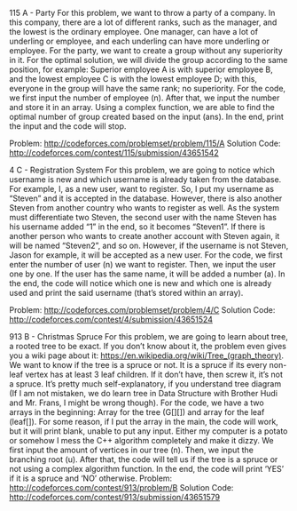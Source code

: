 115 A - Party
For this problem, we want to throw a party of a company. In this company, there are a lot of different ranks, such as the manager, and the lowest is the ordinary employee. One manager, can have a lot of underling or employee, and each underling can have more underling or employee. For the party, we want to create a group without any superiority in it. For the optimal solution, we will divide the group according to the same position, for example: Superior employee A is with superior employee B, and the lowest employee C is with the lowest employee D; with this, everyone in the group will have the same rank; no superiority. For the code, we first input the number of employee (n). After that, we input the number and store it in an array. Using a complex function, we are able to find the optimal number of group created based on the input (ans). In the end, print the input and the code will stop.

Problem: http://codeforces.com/problemset/problem/115/A
Solution Code: http://codeforces.com/contest/115/submission/43651542

4 C - Registration System
For this problem, we are going to notice which username is new and which username is already taken from the database. For example, I, as a new user, want to register. So, I put my username as “Steven” and it is accepted in the database. However, there is also another Steven from another country who wants to register as well. As the system must differentiate two Steven, the second user with the name Steven has his username added “1” in the end, so it becomes “Steven1”. If there is another person who wants to create another account with Steven again, it will be named “Steven2”, and so on. However, if the username is not Steven, Jason for example, it will be accepted as a new user. For the code, we first enter the number of user (n) we want to register. Then, we input the user one by one. If the user has the same name, it will be added a number (a). In the end, the code will notice which one is new and which one is already used and print the said username (that’s stored within an array).

Problem: http://codeforces.com/problemset/problem/4/C
Solution Code: http://codeforces.com/contest/4/submission/43651524





913 B - Christmas Spruce
For this problem, we are going to learn about tree, a rooted tree to be exact. If you don’t know about it, the problem even gives you a wiki page about it: https://en.wikipedia.org/wiki/Tree_(graph_theory). We want to know if the tree is a spruce or not. It is a spruce if its every non-leaf vertex has at least 3 leaf children. If it don’t have, then screw it, it’s not a spruce. It’s pretty much self-explanatory, if you understand tree diagram (If I am not mistaken, we do learn tree in Data Structure with Brother Hudi and Mr. Frans, I might be wrong though). For the code, we have a two arrays in the beginning: Array for the tree (G[][]) and array for the leaf (leaf[]). For some reason, if I put the array in the main, the code will work, but it will print blank, unable to put any input. Either my computer is a potato or somehow I mess the C++ algorithm completely and make it dizzy. We first input the amount of vertices in our tree (n). Then, we input the branching root (u). After that, the code will tell us if the tree is a spruce or not using a complex algorithm function. In the end, the code will print ‘YES’ if it is a spruce and ‘NO’ otherwise.
Problem: http://codeforces.com/contest/913/problem/B
Solution Code: http://codeforces.com/contest/913/submission/43651579



